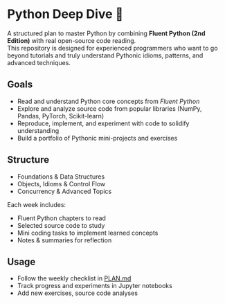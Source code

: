 # Python Deep Dive 🐍

A structured plan to master Python by combining **Fluent Python (2nd Edition)** with real open-source code reading.  
This repository is designed for experienced programmers who want to go beyond tutorials and truly understand Pythonic idioms, patterns, and advanced techniques.

## Goals

- Read and understand Python core concepts from _Fluent Python_
- Explore and analyze source code from popular libraries (NumPy, Pandas, PyTorch, Scikit-learn)
- Reproduce, implement, and experiment with code to solidify understanding
- Build a portfolio of Pythonic mini-projects and exercises

## Structure

- Foundations & Data Structures
- Objects, Idioms & Control Flow
- Concurrency & Advanced Topics

Each week includes:

- Fluent Python chapters to read
- Selected source code to study
- Mini coding tasks to implement learned concepts
- Notes & summaries for reflection

## Usage

- Follow the weekly checklist in [PLAN.md](./PLAN.md)
- Track progress and experiments in Jupyter notebooks
- Add new exercises, source code analyses

